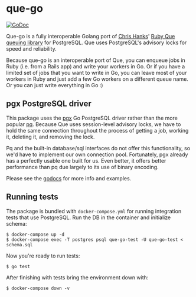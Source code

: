 # que-go

[![GoDoc](https://godoc.org/github.com/bgentry/que-go?status.svg)][godoc]

Que-go is a fully interoperable Golang port of [Chris Hanks][chanks]' [Ruby Que
queuing library][ruby-que] for PostgreSQL. Que uses PostgreSQL's advisory locks
for speed and reliability.

Because que-go is an interoperable port of Que, you can enqueue jobs in Ruby
(i.e. from a Rails app) and write your workers in Go. Or if you have a limited
set of jobs that you want to write in Go, you can leave most of your workers in
Ruby and just add a few Go workers on a different queue name. Or you can just
write everything in Go :)

## pgx PostgreSQL driver

This package uses the [pgx][pgx] Go PostgreSQL driver rather than the more
popular [pq][pq]. Because Que uses session-level advisory locks, we have to hold
the same connection throughout the process of getting a job, working it,
deleting it, and removing the lock.

Pq and the built-in database/sql interfaces do not offer this functionality, so
we'd have to implement our own connection pool. Fortunately, pgx already has a
perfectly usable one built for us. Even better, it offers better performance
than pq due largely to its use of binary encoding.

Please see the [godocs][godoc] for more info and examples.

[godoc]: https://godoc.org/github.com/bgentry/que-go
[chanks]: https://github.com/chanks
[ruby-que]: https://github.com/chanks/que
[pgx]: https://github.com/jackc/pgx
[pq]: https://github.com/lib/pq

## Running tests

The package is bundled with `docker-compose.yml` for running integration tests
that use PostgreSQL. Run the DB in the container and initialize schema:

```
$ docker-compose up -d
$ docker-compose exec -T postgres psql que-go-test -U que-go-test < schema.sql
```

Now you're ready to run tests:

```
$ go test
```

After finishing with tests bring the environment down with:

```
$ docker-compose down -v
```
